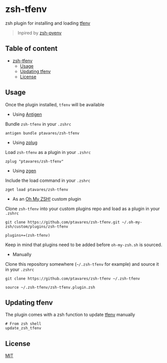 # zsh-tfenv

zsh plugin for installing and loading [tfenv](https://github.com/tfutils/tfenv.git)
>Inpired by [zsh-pyenv](https://github.com/mattberther/zsh-pyenv)

## Table of content

- [zsh-tfenv](#zsh-tfenv)
  - [Usage](#usage)
  - [Updating tfenv](#updating-tfenv)
  - [License](#license)

## Usage

Once the plugin installed, `tfenv` will be available

- Using [Antigen](https://github.com/zsh-users/antigen)

Bundle `zsh-tfenv` in your `.zshrc`

```shell
antigen bundle ptavares/zsh-tfenv
```

- Using [zplug](https://github.com/b4b4r07/zplug)

Load `zsh-tfenv` as a plugin in your `.zshrc`

```shell
zplug "ptavares/zsh-tfenv"
```

- Using [zgen](https://github.com/tarjoilija/zgen)

Include the load command in your `.zshrc`

```shell
zget load ptavares/zsh-tfenv
```

- As an [Oh My ZSH!](https://github.com/robbyrussell/oh-my-zsh) custom plugin

Clone `zsh-tfenv` into your custom plugins repo and load as a plugin in your `.zshrc`

```shell
git clone https://github.com/ptavares/zsh-tfenv.git ~/.oh-my-zsh/custom/plugins/zsh-tfenv
```

```shell
plugins+=(zsh-tfenv)
```

Keep in mind that plugins need to be added before `oh-my-zsh.sh` is sourced.

- Manually

Clone this repository somewhere (`~/.zsh-tfenv` for example) and source it in your `.zshrc`

```shell
git clone https://github.com/ptavares/zsh-tfenv ~/.zsh-tfenv
```

```shell
source ~/.zsh-tfenv/zsh-tfenv.plugin.zsh
```

## Updating tfenv

The plugin comes with a zsh function to update [tfenv](https://github.com/tfutils/tfenv.git) manually

```shell
# From zsh shell
update_zsh_tfenv
```

## License

[MIT](LICENCE)
